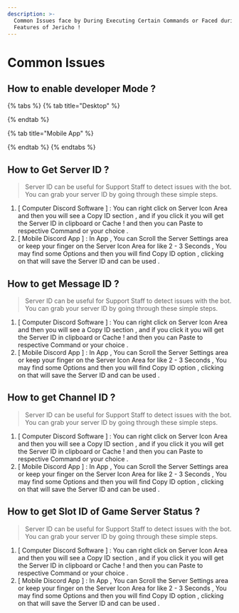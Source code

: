 ```yaml
---
description: >-
  Common Issues face by During Executing Certain Commands or Faced during
  Features of Jericho !
---
```


# Common Issues

## How to enable developer Mode ?

{% tabs %}
{% tab title="Desktop" %}

{% endtab %}

{% tab title="Mobile App" %}

{% endtab %}
{% endtabs %}

## How to Get Server ID ?

> Server ID can be useful for Support Staff to detect issues with the bot. You can grab your server ID by going through these simple steps.

1. \[ Computer Discord Software \] : You can right click on Server Icon Area and then you will see a Copy ID section , and if you click it you will get  the Server ID in clipboard or Cache ! and then you can Paste to respective Command or your choice .
2. \[ Mobile Discord App \] : In App , You can Scroll the Server Settings area or keep your finger on the Server Icon Area for like 2 - 3 Seconds , You may find some Options and then you will find Copy ID option , clicking on that will save the Server ID and can be used . 

## How to get Message ID ?

> Server ID can be useful for Support Staff to detect issues with the bot. You can grab your server ID by going through these simple steps.

1. \[ Computer Discord Software \] : You can right click on Server Icon Area and then you will see a Copy ID section , and if you click it you will get  the Server ID in clipboard or Cache ! and then you can Paste to respective Command or your choice .
2. \[ Mobile Discord App \] : In App , You can Scroll the Server Settings area or keep your finger on the Server Icon Area for like 2 - 3 Seconds , You may find some Options and then you will find Copy ID option , clicking on that will save the Server ID and can be used . 

## How to get Channel ID ?

> Server ID can be useful for Support Staff to detect issues with the bot. You can grab your server ID by going through these simple steps.

1. \[ Computer Discord Software \] : You can right click on Server Icon Area and then you will see a Copy ID section , and if you click it you will get  the Server ID in clipboard or Cache ! and then you can Paste to respective Command or your choice .
2. \[ Mobile Discord App \] : In App , You can Scroll the Server Settings area or keep your finger on the Server Icon Area for like 2 - 3 Seconds , You may find some Options and then you will find Copy ID option , clicking on that will save the Server ID and can be used . 

## How to get Slot ID of Game Server Status ?

> Server ID can be useful for Support Staff to detect issues with the bot. You can grab your server ID by going through these simple steps.

1. \[ Computer Discord Software \] : You can right click on Server Icon Area and then you will see a Copy ID section , and if you click it you will get  the Server ID in clipboard or Cache ! and then you can Paste to respective Command or your choice .
2. \[ Mobile Discord App \] : In App , You can Scroll the Server Settings area or keep your finger on the Server Icon Area for like 2 - 3 Seconds , You may find some Options and then you will find Copy ID option , clicking on that will save the Server ID and can be used . 

